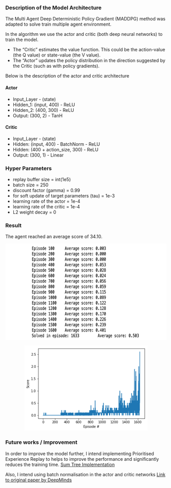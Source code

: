 ### Description of the Model Architecture 

The Multi Agent Deep Deterministic Policy Gradient (MADDPG) method was adapted to solve train multiple agent environment.

In the algorithm we use the actor and critic (both deep neural networks) to train the model.

- The “Critic” estimates the value function. This could be the action-value (the Q value) or state-value (the V value).
- The “Actor” updates the policy distribution in the direction suggested by the Critic (such as with policy gradients).

Below is the description of the actor and critic architecture
#### Actor

- Input_Layer - (state)
- Hidden_1: (input, 400) - ReLU
- Hidden_2: (400, 300) - ReLU
- Output: (300, 2) - TanH

#### Critic

- Input_Layer - (state)
- Hidden: (input, 400) - BatchNorm - ReLU
- Hidden: (400 + action_size, 300) - ReLU
- Output: (300, 1) - Linear

### Hyper Parameters

- replay buffer size = int(1e5)
- batch size = 250
- discount factor (gamma) = 0.99
- for soft update of target parameters (tau) = 1e-3
- learning rate of the actor = 1e-4
- learning rate of the critic = 1e-4
- L2 weight decay = 0

### Result

The agent reached an average score of 34.10.

<p align="center">
  <img width="660" height="300" src="https://raw.githubusercontent.com/kennydukor/DEEP-REINFORCEMENT-LEARNING-NANODEGREE/master/Collaboration%20and%20Competition/img/episodes.png">
</p>
<p align="center">
  <img width="386" height="266" src="https://raw.githubusercontent.com/kennydukor/DEEP-REINFORCEMENT-LEARNING-NANODEGREE/master/Collaboration%20and%20Competition/img/collaboration_result.png">
</p>


### Future works / Improvement

In order to improve the model further, I intend implementing Prioritised Experience Replay to helps to improve the performance and significantly reduces the training time. [Sum Tree Implementation](https://github.com/rlcode/per)

Also, I intend using batch normalisation in the actor and critic networks
[Link to original paper by DeepMinds](https://arxiv.org/pdf/1509.02971.pdf)
